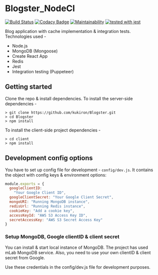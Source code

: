 # Blogster_NodeCI

[![Build Status](https://travis-ci.org/kukiron/Blogster_NodeCI.svg?branch=master)](https://travis-ci.org/kukiron/Blogster_NodeCI) [![Codacy Badge](https://api.codacy.com/project/badge/Grade/38aa640fc68344278902c721d5775fef)](https://www.codacy.com/app/kukiron/Blogster_NodeCI?utm_source=github.com&utm_medium=referral&utm_content=kukiron/Blogster_NodeCI&utm_campaign=Badge_Grade) [![Maintainability](https://api.codeclimate.com/v1/badges/0943ce7b83cb59f8bbd2/maintainability)](https://codeclimate.com/github/kukiron/Blogster_NodeCI/maintainability) [![tested with jest](https://img.shields.io/badge/tested_with-jest-99424f.svg)](https://github.com/facebook/jest)

Blog application with cache implementation & integration tests. Technologies used -

* Node.js
* MongoDB (Mongoose)
* Create React App
* Redis
* Jest
* Integration testing (Puppeteer)

## Getting started

Clone the repo & install dependencies. To install the server-side dependencies -

```shell
> git clone https://github.com/kukiron/Blogster.git
> cd Blogster
> npm install
```

To install the client-side project dependencies -

```shell
> cd client
> npm install
```

## Development config options

You have to set up config file for development - `config/dev.js`. It contains the object with config keys & environment options:

```javascript
module.exports = {
  googleClientID:
    "Your Google Client ID",
  googleClientSecret: "Your Google Client Secret",
  mongoURI: "Running MongoDB instance",
  redisUrl: "Running Redis instance",
  cookieKey: "Add a cookie key",
  accessKeyId: "AWS S3 Access Key ID",
  secretAccessKey: "AWS S3 Secret Access Key"
}
```

### Setup MongoDB, Google clientID & client secret

You can install & start local instance of MongoDB. The project has used mLab MongoDB service. Also, you need to use your own clientID & client secret from Google.

Use these credentials in the config/dev.js file for development purposes.
